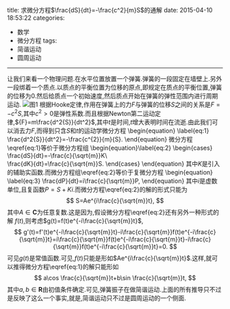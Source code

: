 title: 求微分方程$\frac{dS}{dt}=-\frac{c^2}{m}S$的通解
date: 2015-04-10 18:53:22
categories:
- 数学
- 微分方程
tags:
- 简谐运动
- 圆周运动
---
让我们来看一个物理问题.在水平位置放置一个弹簧.弹簧的一段固定在墙壁上.另外一段绑着一个质点.以质点的平衡位置为位移的原点,即规定在质点的平衡位置,弹簧的位移为$0$.然后给质点一个初始速度,然后质点开始在弹簧的弹性范围内进行周期运动.
![图1](/img/求微分方程dS-dt-c-2S的通解-1.png)
根据Hooke定律,作用在弹簧上的力${F}$与弹簧的位移${S}$之间的关系是${F}=-c^{2}{S}$,其中$c^{2}>0$是弹性系数.而且根据Newton第二运动定律,${F}=m\frac{d^2{S}}{dt^2}$,其中$t$是时间,$t$增大表明时间在流逝.由此我们可以消去力${F}$,而得到只含${S}$和$t$的运动学微分方程
\begin{equation}
  \label{eq:1}
  \frac{d^2{S}}{dt^2}=-\frac{c^{2}}{m}{S}.
\end{equation}
微分方程\eqref{eq:1}等价于微分方程组
\begin{equation}\label{eq:2}
\begin{cases}
  \frac{dS}{dt}=-\frac{c}{\sqrt{m}}K\\\
\frac{dK}{dt}=\frac{c}{\sqrt{m}}S.
\end{cases}
\end{equation}
其中$K$是引入的辅助实函数.而微分方程组\eqref{eq:2}等价于复微分方程
\begin{equation}
  \label{eq:3}
  \frac{dP}{dt}=i\frac{c}{\sqrt{m}}P,
\end{equation}
其中$i$是虚数单位,且复函数$P=S+Ki$.而微分方程\eqref{eq:2}的解的形式只能为
$$
S=Ae^{i\frac{c}{\sqrt{m}}t},
$$
其中$A\in \mathbf{C}$为任意复数.这是因为,假设微分方程\eqref{eq:2}还有另外一种形式的解 $f(t)$,则考虑$g(t)=f(t)e^{-i\frac{c}{\sqrt{m}}t}$,
$$
g'(t)=f'(t)e^{-i\frac{c}{\sqrt{m}}t}-i\frac{c}{\sqrt{m}}f(t)e^{-i\frac{c}{\sqrt{m}}t}=i\frac{c}{\sqrt{m}}f(t)e^{-i\frac{c}{\sqrt{m}}t}-i\frac{c}{\sqrt{m}}f(t)e^{-i\frac{c}{\sqrt{m}}t}=0.
$$
可见$g(t)$是常值函数.可见,$f(t)$只能是形如$Ae^{i\frac{c}{\sqrt{m}}t}$.这样,就可以推得微分方程\eqref{eq:1}的解只能形如
$$
a\cos \frac{c}{\sqrt{m}}t+b\sin \frac{c}{\sqrt{m}}t,
$$
其中$a,b\in \mathbf{R}$由初值条件确定.可见,弹簧振子在做简谐运动.上面的所有推导只不过是反映了这么一个事实,就是,简谐运动只不过是圆周运动的一个侧面.
